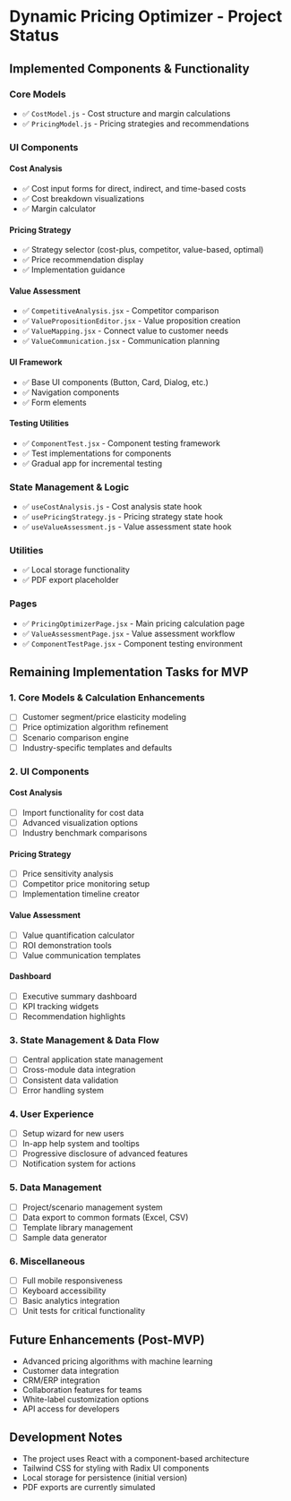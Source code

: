 # Dynamic Pricing Optimizer - Project Status

## Implemented Components & Functionality

### Core Models
- ✅ `CostModel.js` - Cost structure and margin calculations
- ✅ `PricingModel.js` - Pricing strategies and recommendations

### UI Components
#### Cost Analysis
- ✅ Cost input forms for direct, indirect, and time-based costs
- ✅ Cost breakdown visualizations
- ✅ Margin calculator

#### Pricing Strategy
- ✅ Strategy selector (cost-plus, competitor, value-based, optimal)
- ✅ Price recommendation display
- ✅ Implementation guidance

#### Value Assessment
- ✅ `CompetitiveAnalysis.jsx` - Competitor comparison
- ✅ `ValuePropositionEditor.jsx` - Value proposition creation
- ✅ `ValueMapping.jsx` - Connect value to customer needs
- ✅ `ValueCommunication.jsx` - Communication planning

#### UI Framework
- ✅ Base UI components (Button, Card, Dialog, etc.)
- ✅ Navigation components
- ✅ Form elements

#### Testing Utilities
- ✅ `ComponentTest.jsx` - Component testing framework
- ✅ Test implementations for components
- ✅ Gradual app for incremental testing

### State Management & Logic
- ✅ `useCostAnalysis.js` - Cost analysis state hook
- ✅ `usePricingStrategy.js` - Pricing strategy state hook
- ✅ `useValueAssessment.js` - Value assessment state hook

### Utilities
- ✅ Local storage functionality
- ✅ PDF export placeholder

### Pages
- ✅ `PricingOptimizerPage.jsx` - Main pricing calculation page
- ✅ `ValueAssessmentPage.jsx` - Value assessment workflow
- ✅ `ComponentTestPage.jsx` - Component testing environment

## Remaining Implementation Tasks for MVP

### 1. Core Models & Calculation Enhancements
- [ ] Customer segment/price elasticity modeling
- [ ] Price optimization algorithm refinement
- [ ] Scenario comparison engine
- [ ] Industry-specific templates and defaults

### 2. UI Components
#### Cost Analysis
- [ ] Import functionality for cost data
- [ ] Advanced visualization options
- [ ] Industry benchmark comparisons

#### Pricing Strategy
- [ ] Price sensitivity analysis
- [ ] Competitor price monitoring setup
- [ ] Implementation timeline creator

#### Value Assessment
- [ ] Value quantification calculator
- [ ] ROI demonstration tools
- [ ] Value communication templates

#### Dashboard
- [ ] Executive summary dashboard
- [ ] KPI tracking widgets
- [ ] Recommendation highlights

### 3. State Management & Data Flow
- [ ] Central application state management
- [ ] Cross-module data integration
- [ ] Consistent data validation
- [ ] Error handling system

### 4. User Experience
- [ ] Setup wizard for new users
- [ ] In-app help system and tooltips
- [ ] Progressive disclosure of advanced features
- [ ] Notification system for actions

### 5. Data Management
- [ ] Project/scenario management system
- [ ] Data export to common formats (Excel, CSV)
- [ ] Template library management
- [ ] Sample data generator

### 6. Miscellaneous
- [ ] Full mobile responsiveness
- [ ] Keyboard accessibility
- [ ] Basic analytics integration
- [ ] Unit tests for critical functionality

## Future Enhancements (Post-MVP)
- Advanced pricing algorithms with machine learning
- Customer data integration
- CRM/ERP integration
- Collaboration features for teams
- White-label customization options
- API access for developers

## Development Notes
- The project uses React with a component-based architecture
- Tailwind CSS for styling with Radix UI components
- Local storage for persistence (initial version)
- PDF exports are currently simulated
